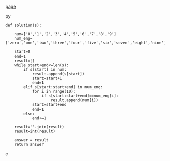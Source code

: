 [page](https://programmers.co.kr/learn/courses/30/lessons/81301)

py

    def solution(s):

        num=['0','1','2','3','4','5','6','7','8','9']
        num_eng=['zero','one','two','three','four','five','six','seven','eight','nine']

        start=0
        end=1
        result=[]
        while start+end<=len(s):
            if s[start] in num:
                result.append(s[start])
                start=start+1
                end=1
            elif s[start:start+end] in num_eng:
                for i in range(10):
                    if s[start:start+end]==num_eng[i]:
                        result.append(num[i])
                start=start+end
                end=1
            else:
                end+=1

        result=''.join(result)
        result=int(result)

        answer = result
        return answer

c

